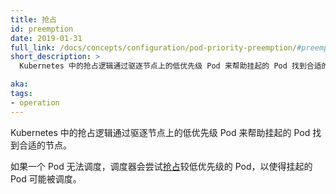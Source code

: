 ```yaml
---
title: 抢占
id: preemption
date: 2019-01-31
full_link: /docs/concepts/configuration/pod-priority-preemption/#preemption
short_description: >
  Kubernetes 中的抢占逻辑通过驱逐节点上的低优先级 Pod 来帮助挂起的 Pod 找到合适的节点。

aka:
tags:
- operation
---
```


<!--
---
title: Preemption
id: preemption
date: 2019-01-31
full_link: /docs/concepts/configuration/pod-priority-preemption/#preemption
short_description: >
  Preemption logic in Kubernetes helps a pending Pod to find a suitable Node by evicting low priority Pods existing on that Node.

aka:
tags:
- operation
---
-->
<!--
 Preemption logic in Kubernetes helps a pending Pod to find a suitable Node by evicting low priority Pods existing on that Node.
-->
 Kubernetes 中的抢占逻辑通过驱逐节点上的低优先级 Pod 来帮助挂起的 Pod 找到合适的节点。

<!--more-->

<!--
If a Pod cannot be scheduled, the scheduler tries to [preempt](/docs/concepts/configuration/pod-priority-preemption/#preemption) lower priority Pods to make scheduling of the pending Pod possible.
-->
如果一个 Pod 无法调度，调度器会尝试[抢占](/zh/docs/concepts/configuration/pod-priority-preemption/#preemption)较低优先级的 Pod，以使得挂起的 Pod 可能被调度。